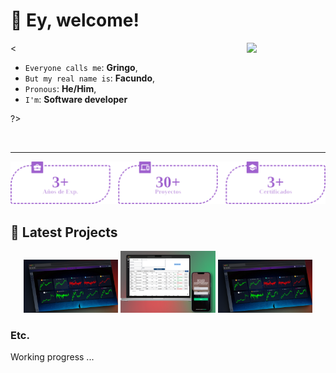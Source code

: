 # 👋 Ey, welcome!

<img align="right" width="25%" src="https://media0.giphy.com/media/0TtX2qqpxp3pIafzio/giphy.gif?cid=ecf05e47cqmzku9536jcg7m8zoyfncgctxeae3mnemszgjbm&ep=v1_stickers_search&rid=giphy.gif&ct=s" />

<

* `Everyone calls me`: **Gringo**,
* `But my real name is`: **Facundo**,
* `Pronous`: **He/Him**,
* `I'm`: **Software developer**

?>

<br>
<hr/>

<p align="center" width="100vw">
    <img width="800px" src="./README/public/estadisticas.png" />
</p>

## 🚀 Latest Projects

<p align="center">
<img src="./README/public/wallet.png" width="30%" alt="Wallet"/>
<img src="./README/public/copyshop.png" width="30%" alt="copyshop"/>
<img src="./README/public/wallet.png" width="30%" alt="Wallet"/>
</p>

### Etc.

<p>Working progress ...</p>